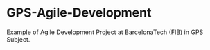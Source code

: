 # GPS-Agile-Development
Example of Agile Development Project at BarcelonaTech (FIB) in GPS Subject.
